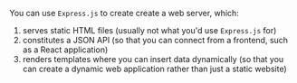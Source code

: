 You can use `Express.js` to create create a web server, which:

1. serves static HTML files (usually not what you'd use `Express.js` for)
2. constitutes a JSON API (so that you can connect from a frontend, such as a React application)
3. renders templates where you can insert data dynamically (so that you can create a dynamic web application rather than just a static website)
